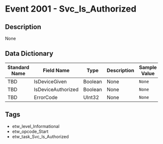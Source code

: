 # Event 2001 - Svc_Is_Authorized

## Description
None

## Data Dictionary
|Standard Name|Field Name|Type|Description|Sample Value|
|---|---|---|---|---|
|TBD|IsDeviceGiven|Boolean|None|`None`|
|TBD|IsDeviceAuthorized|Boolean|None|`None`|
|TBD|ErrorCode|UInt32|None|`None`|

## Tags
* etw_level_Informational
* etw_opcode_Start
* etw_task_Svc_Is_Authorized